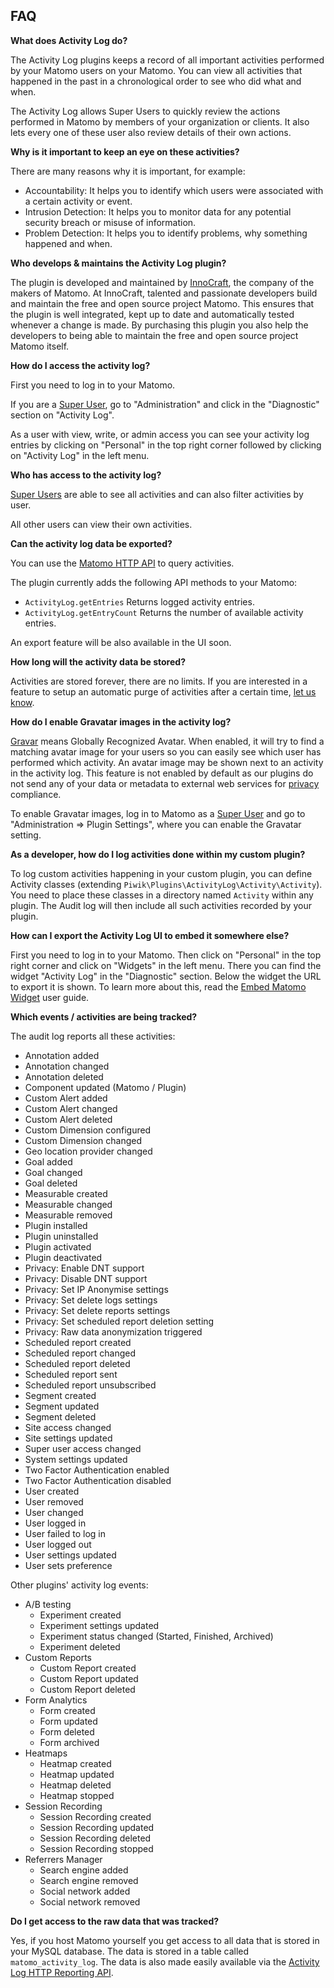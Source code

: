 ## FAQ

__What does Activity Log do?__

The Activity Log plugins keeps a record of all important activities performed by your Matomo users on your Matomo.
You can view all activities that happened in the past in a chronological order to see who did what and when.

The Activity Log allows Super Users to quickly review the actions performed in Matomo by members of your organization or clients. 
It also lets every one of these user also review details of their own actions. 


__Why is it important to keep an eye on these activities?__

There are many reasons why it is important, for example:

* Accountability: It helps you to identify which users were associated with a certain activity or event.
* Intrusion Detection: It helps you to monitor data for any potential security breach or misuse of information.
* Problem Detection: It helps you to identify problems, why something happened and when.

__Who develops & maintains the Activity Log plugin?__

The plugin is developed and maintained by [InnoCraft](https://www.innocraft.com), the company of the makers of Matomo. 
At InnoCraft, talented and passionate developers build and maintain the free and open source project Matomo. 
This ensures that the plugin is well integrated, kept up to date and automatically tested whenever a change is made. 
By purchasing this plugin you also help the developers to being able to maintain the free and open source project Matomo itself.

__How do I access the activity log?__

First you need to log in to your Matomo. 

If you are a [Super User](https://matomo.org/faq/general/faq_35/), go to "Administration" and click in the "Diagnostic" 
section on "Activity Log". 

As a user with view, write, or admin access you can see your activity log entries by clicking on "Personal" in the top right corner followed
by clicking on "Activity Log" in the left menu.

__Who has access to the activity log?__

[Super Users](https://matomo.org/faq/general/faq_35/) are able to see all activities and can also filter activities by user.
 
All other users can view their own activities.

__Can the activity log data be exported?__ 

You can use the [Matomo HTTP API](https://developer.matomo.org/api-reference/reporting-api#ActivityLog) to query activities.
 
The plugin currently adds the following API methods to your Matomo:

* `ActivityLog.getEntries` Returns logged activity entries.
* `ActivityLog.getEntryCount` Returns the number of available activity entries.

An export feature will be also available in the UI soon.

__How long will the activity data be stored?__

Activities are stored forever, there are no limits. If you are interested in a feature to setup an automatic purge
of activities after a certain time, [let us know](https://matomo.org/support).

__How do I enable Gravatar images in the activity log?__

[Gravar](https://en.gravatar.com/) means Globally Recognized Avatar. When enabled, it will try to find a matching
avatar image for your users so you can easily see which user has performed which activity. An avatar image may be 
shown next to an activity in the activity log. This feature is not enabled by default as our plugins 
do not send any of your data or metadata to external web services for [privacy](https://matomo.org/privacy) compliance.  

To enable Gravatar images, log in to Matomo as a [Super User](https://matomo.org/faq/general/faq_35/) and go to 
"Administration => Plugin Settings", where you can enable the Gravatar setting.

__As a developer, how do I log activities done within my custom plugin?__

To log custom activities happening in your custom plugin, you can define Activity classes (extending `Piwik\Plugins\ActivityLog\Activity\Activity`). 
You need to place these classes in a directory named `Activity` within any plugin. The Audit log will then include all
 such activities recorded by your plugin. 

__How can I export the Activity Log UI to embed it somewhere else?__
 
First you need to log in to your Matomo. Then click on "Personal" in the top right corner and click on "Widgets"
in the left menu. There you can find the widget "Activity Log" in the "Diagnostic" section. Below the widget the URL
to export it is shown. To learn more about this, read the [Embed Matomo Widget](https://matomo.org/docs/embed-piwik-report/) user guide.

__Which events / activities are being tracked?__

The audit log reports all these activities:

* Annotation added
* Annotation changed
* Annotation deleted
* Component updated (Matomo / Plugin)
* Custom Alert added
* Custom Alert changed
* Custom Alert deleted
* Custom Dimension configured
* Custom Dimension changed
* Geo location provider changed
* Goal added
* Goal changed
* Goal deleted
* Measurable created
* Measurable changed
* Measurable removed
* Plugin installed
* Plugin uninstalled
* Plugin activated
* Plugin deactivated
* Privacy: Enable DNT support
* Privacy: Disable DNT support
* Privacy: Set IP Anonymise settings 
* Privacy: Set delete logs settings
* Privacy: Set delete reports settings
* Privacy: Set scheduled report deletion setting
* Privacy: Raw data anonymization triggered
* Scheduled report created
* Scheduled report changed
* Scheduled report deleted
* Scheduled report sent
* Scheduled report unsubscribed
* Segment created
* Segment updated
* Segment deleted
* Site access changed
* Site settings updated
* Super user access changed
* System settings updated
* Two Factor Authentication enabled
* Two Factor Authentication disabled
* User created
* User removed
* User changed
* User logged in
* User failed to log in
* User logged out
* User settings updated
* User sets preference

Other plugins' activity log events:

* A/B testing
    - Experiment created
    - Experiment settings updated
    - Experiment status changed (Started, Finished, Archived)
    - Experiment deleted
* Custom Reports
    - Custom Report created
    - Custom Report updated
    - Custom Report deleted
* Form Analytics
    - Form created
    - Form updated
    - Form deleted
    - Form archived
* Heatmaps
    - Heatmap created
    - Heatmap updated
    - Heatmap deleted
    - Heatmap stopped
* Session Recording
    - Session Recording created
    - Session Recording updated
    - Session Recording deleted
    - Session Recording stopped
* Referrers Manager
    - Search engine added
    - Search engine removed
    - Social network added
    - Social network removed
    
__Do I get access to the raw data that was tracked?__

Yes, if you host Matomo yourself you get access to all data that is stored in your MySQL database. 
The data is stored in a table called `matomo_activity_log`. The data is also made easily available via the 
[Activity Log HTTP Reporting API](/api-reference/reporting-api#ActivityLog).
